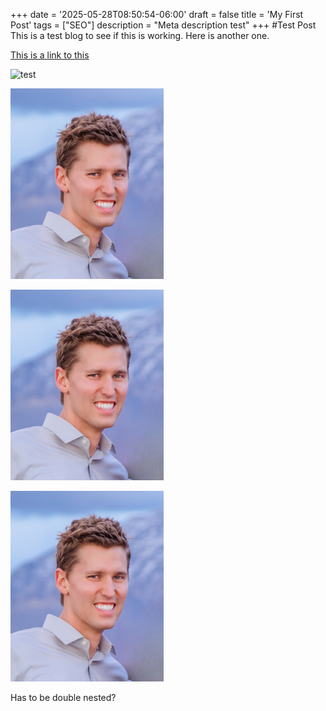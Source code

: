 +++
date = '2025-05-28T08:50:54-06:00'
draft = false
title = 'My First Post'
tags = ["SEO"]
description = "Meta description test"
+++
#Test Post
This is a test blog to see if this is working.
Here is another one.

[This is a link to this ]()

![test](/Profile.png)

![alt text](Profile.png)

![alt text](./Profile.png)

![Showing Nothing](Profile-1.png)

Has to be double nested?